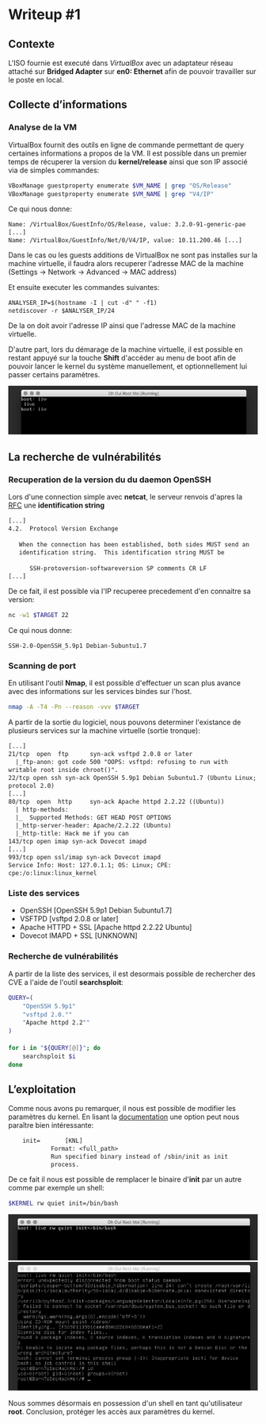 # Writeup #1

## Contexte

L'ISO fournie est executé dans *VirtualBox* avec un adaptateur
réseau attaché sur **Bridged Adapter** sur **en0: Ethernet** afin
de pouvoir travailler sur le poste en local.

## Collecte d’informations

### Analyse de la VM

VirtualBox fournit des outils en ligne de commande permettant
de query certaines informations a propos de la VM. Il est possible
dans un premier temps de récuperer la version du **kernel/release** ainsi
que son IP associé via de simples commandes:

```bash
VBoxManage guestproperty enumerate $VM_NAME | grep "OS/Release"
VBoxManage guestproperty enumerate $VM_NAME | grep "V4/IP"
```

Ce qui nous donne:

```
Name: /VirtualBox/GuestInfo/OS/Release, value: 3.2.0-91-generic-pae [...]
Name: /VirtualBox/GuestInfo/Net/0/V4/IP, value: 10.11.200.46 [...]
```

Dans le cas ou les guests additions de VirtualBox ne sont pas installes sur la
machine virtuelle, il faudra alors recuperer l'adresse MAC de la machine
(Settings -> Network -> Advanced -> MAC address)

Et ensuite executer les commandes suivantes:

```
ANALYSER_IP=$(hostname -I | cut -d" " -f1)
netdiscover -r $ANALYSER_IP/24
```

De la on doit avoir l'adresse IP ainsi que l'adresse MAC de la machine
virtuelle.

D'autre part, lors du démarage de la machine virtuelle, il est possible
en restant appuyé sur la touche **Shift** d'accéder au menu de boot afin
de pouvoir lancer le kernel du système manuellement, et optionnellement lui
passer certains paramètres.

![Boot Menu](https://raw.githubusercontent.com/deville-m/boot2root/master/.github/boot1.png)

## La recherche de vulnérabilités

### Recuperation de la version du du daemon OpenSSH

Lors d'une connection simple avec **netcat**, le serveur renvois
d'apres la [RFC](http://www.openssh.com/txt/rfc4253.txt) une **identification string**

```
[...]
4.2.  Protocol Version Exchange

   When the connection has been established, both sides MUST send an
   identification string.  This identification string MUST be

      SSH-protoversion-softwareversion SP comments CR LF
[...]
```

De ce fait, il est possible via l'IP recuperee precedement d'en
connaitre sa version:

```bash
nc -w1 $TARGET 22
```

Ce qui nous donne:

```
SSH-2.0-OpenSSH_5.9p1 Debian-5ubuntu1.7
```

### Scanning de port

En utilisant l'outil **Nmap**, il est possible d'effectuer un scan
plus avance avec des informations sur les services bindes sur l'host.

```bash
nmap -A -T4 -Pn --reason -vvv $TARGET
```

A partir de la sortie du logiciel, nous pouvons determiner l'existance
de plusieurs services sur la machine virtuelle (sortie tronque):

```
[...]
21/tcp  open  ftp      syn-ack vsftpd 2.0.8 or later
  |_ftp-anon: got code 500 "OOPS: vsftpd: refusing to run with writable root inside chroot()".
22/tcp open ssh syn-ack OpenSSH 5.9p1 Debian 5ubuntu1.7 (Ubuntu Linux; protocol 2.0)
[...]
80/tcp  open  http     syn-ack Apache httpd 2.2.22 ((Ubuntu))
  | http-methods:
  |_  Supported Methods: GET HEAD POST OPTIONS
  |_http-server-header: Apache/2.2.22 (Ubuntu)
  |_http-title: Hack me if you can
143/tcp open imap syn-ack Dovecot imapd
[...]
993/tcp open ssl/imap syn-ack Dovecot imapd
Service Info: Host: 127.0.1.1; OS: Linux; CPE: cpe:/o:linux:linux_kernel
```

### Liste des services

- OpenSSH [OpenSSH 5.9p1 Debian 5ubuntu1.7]
- VSFTPD [vsftpd 2.0.8 or later]
- Apache HTTPD + SSL [Apache httpd 2.2.22 Ubuntu]
- Dovecot IMAPD + SSL [UNKNOWN]

### Recherche de vulnérabilités

A partir de la liste des services, il est desormais possible de
rechercher des CVE a l'aide de l'outil **searchsploit**:

```bash
QUERY=(
	"OpenSSH 5.9p1"
	"vsftpd 2.0.""
	"Apache httpd 2.2""
)

for i in "${QUERY[@]}"; do
    searchsploit $i
done
```

## L’exploitation

Comme nous avons pu remarquer, il nous est possible de modifier
les paramètres du kernel. En lisant la [documentation](https://www.kernel.org/doc/Documentation/admin-guide/kernel-parameters.txt) une option peut nous paraître bien intéressante:

```
	init=		[KNL]
			Format: <full_path>
			Run specified binary instead of /sbin/init as init
			process.
```

De ce fait il nous est possible de remplacer le binaire d'**init** par un autre
comme par exemple un shell:

```bash
$KERNEL rw quiet init=/bin/bash
```

![Init 1](https://raw.githubusercontent.com/deville-m/boot2root/master/.github/boot2.png)
![Init 2](https://raw.githubusercontent.com/deville-m/boot2root/master/.github/boot3.png)

Nous sommes désormais en possession d'un shell en tant qu'utilisateur **root**.
Conclusion, protéger les accès aux paramètres du kernel.
